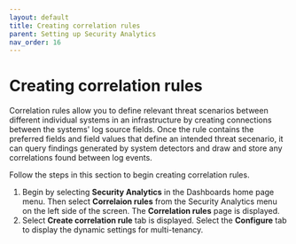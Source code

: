 ```yaml
---
layout: default
title: Creating correlation rules
parent: Setting up Security Analytics
nav_order: 16
---
```


# Creating correlation rules

Correlation rules allow you to define relevant threat scenarios between different individual systems in an infrastructure by creating connections between the systems' log source fields. Once the rule contains the preferred fields and field values that define an intended threat secenario, it can query findings generated by system detectors and draw and store any correlations found between log events.

Follow the steps in this section to begin creating correlation rules.

1. Begin by selecting **Security Analytics** in the Dashboards home page menu. Then select **Correlaion rules** from the Security Analytics menu on the left side of the screen. The **Correlation rules** page is displayed. 
1. Select **Create correlation rule** tab is displayed. Select the **Configure** tab to display the dynamic settings for multi-tenancy.

